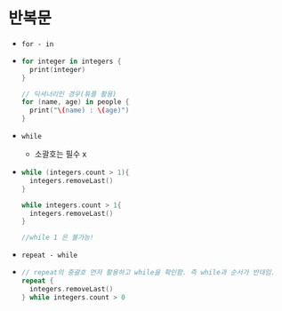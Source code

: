# 반복문



- `for - in`

- ```swift
  for integer in integers {
    print(integer)
  }
  
  // 딕셔너리인 경우(튜플 활용)
  for (name, age) in people {
    print("\(name) : \(age)")
  }
  ```

- `while`

  - 소괄호는 필수 x

- ```swift
  while (integers.count > 1){
  	integers.removeLast()
  }
  
  while integers.count > 1{
    integers.removeLast()
  }
  
  //while 1 은 불가능!
  ```

- `repeat - while`

- ```swift
  // repeat의 중괄호 먼저 활용하고 while을 확인함. 즉 while과 순서가 반대임.
  repeat {
  	integers.removeLast()
  } while integers.count > 0
  ```